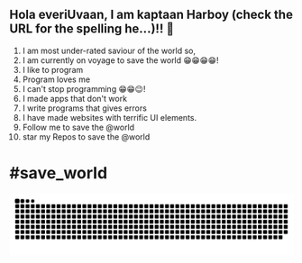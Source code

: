 ## Hola everiUvaan, I am kaptaan Harboy (check the URL for the spelling he...)!! 👋

<!--
**captain-Arvoy/captain-Arvoy** is a ✨ _special_ ✨ repository because its `README.md` (this file) appears on your GitHub profile.

Here are some ideas to get you started:

- 🔭 I’m currently working on ...
- 🌱 I’m currently learning ...
- 👯 I’m looking to collaborate on ...
- 🤔 I’m looking for help with ...
- 💬 Ask me about ...
- 📫 How to reach me: ...
- 😄 Pronouns: ...
- ⚡ Fun fact: ...
-->
1. I am most under-rated saviour of the world so,
2. I am currently on voyage to save the world 😁😁😁😁!
3. I like to program
4. Program loves me
5. I can't stop programming 😁😁😉!
6. I made apps that don't work
7. I write programs that gives errors
8. I have made websites with terrific UI elements.
9. Follow me to save the @world
10. star my Repos to save the @world
# #save_world
![](https://github.com/Platane/snk/raw/output/github-contribution-grid-snake.svg)
